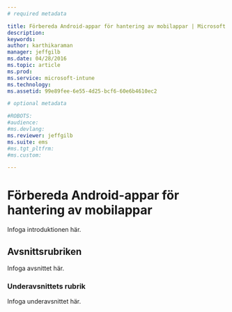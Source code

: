 ```yaml
---
# required metadata

title: Förbereda Android-appar för hantering av mobilappar | Microsoft Intune
description:
keywords:
author: karthikaraman
manager: jeffgilb
ms.date: 04/28/2016
ms.topic: article
ms.prod:
ms.service: microsoft-intune
ms.technology:
ms.assetid: 99e89fee-6e55-4d25-bcf6-60e6b4610ec2

# optional metadata

#ROBOTS:
#audience:
#ms.devlang:
ms.reviewer: jeffgilb
ms.suite: ems
#ms.tgt_pltfrm:
#ms.custom:

---
```


# Förbereda Android-appar för hantering av mobilappar
Infoga introduktionen här.

## Avsnittsrubriken
Infoga avsnittet här.

### Underavsnittets rubrik 
Infoga underavsnittet här.



<!--HONumber=May16_HO2-->


